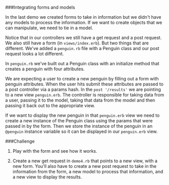 ###Integrating forms and models

In the last demo we created forms to take in information but we didn't have any models to process the information. If we want to create objects that we can manipulate, we need to tie in a model.

Notice that in our controllers we still have a get request and a post request. We also still have a form (in `views/index.erb`). But two things that are different. We've added a `penguin.rb` file with a Penguin class and our post request looks a lot different. 

In `penguin.rb` we've built out a Penguin class with an initialize method that creates a penguin with four attributes. 

We are expecting a user to create a new penguin by filling out a form with penguin attributes. When the user hits submit these attributes are passed to a post controller via a params hash. In the `post '/results'` we are pointing to a new view `penguin.erb`. The controller is responsible for taking data from a user, passing it to the model, taking that data from the model and then passing it back out to the appropriate view. 

If we want to display the new penguin in that `penguin.erb` view we need to create a new instance of the Penguin class using the params that were passed in by the form. Then we store the instance of the penguin in an `@penguin` instance variable so it can be displayed in our `penguin.erb` view.

###Challenge

1. Play with the form and see how it works.

2. Create a new get request in `demo4.rb` that points to a new view, with a new form. You'll also have to create a new post request to take in the information from the form, a new model to process that information, and a new view to display the results.


